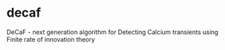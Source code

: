 # decaf
DeCaF - next generation algorithm for Detecting Calcium transients using Finite rate of innovation theory
